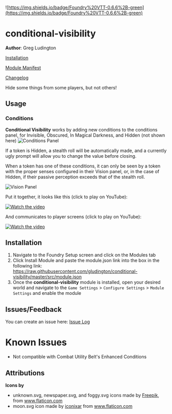 ![https://img.shields.io/badge/Foundry%20VTT-0.6.6%2B-green](https://img.shields.io/badge/Foundry%20VTT-0.6.6%2B-green)

# conditional-visibility
**Author**: Greg Ludington  

[Installation](#Installation)

[Module Manifest](https://raw.githubusercontent.com/death-save/maestro/master/module.json)

[Changelog](https://github.com/death-save/maestro/blob/master/CHANGELOG.md)


Hide some things from some players, but not others!

## Usage

### Conditions
**Conditional Visibility** works by adding new conditions to the conditions panel, for Invisible, Obscured, In Magical Darkness, and Hidden (not shown here)
![Conditions Panel](https://raw.githubusercontent.com/gludington/conditional-visibility/master/src/support/conditions.png)

If a token is Hidden, a stealth roll will be automatically made, and a currently ugly prompt will allow you to change the value before closing.

When a token has one of these conditions, it can only be seen by a token with the proper senses configured in their Vision panel, or, in the case of Hidden, if their
passive perception exceeds that of the stealth roll.

![Vision Panel](https://raw.githubusercontent.com/gludington/conditional-visibility/master/src/support/visionControls.png)

Put it together, it looks like this (click to play on YouTube):

[![Watch the video](https://img.youtube.com/vi/IlgjHmSAsww/hqdefault.jpg)](https://youtu.be/IlgjHmSAsww)

And communicates to player screens (click to play on YouTube):

[![Watch the video](https://img.youtube.com/vi/U308ksxblZU/hqdefault.jpg)](https://youtu.be/U308ksxblZU)

## Installation

1. Navigate to the Foundry Setup screen and click on the Modules tab
2. Click Install Module and paste the module.json link into the box in the following link: https://raw.githubusercontent.com/gludington/conditional-visibility/master/src/module.json
3. Once the **conditional-visibility** module is installed, open your desired world and navigate to the `Game Settings` > `Configure Settings` > `Module Settings` and enable the module

## Issues/Feedback

You can create an issue here: [Issue Log](https://github.com/gludington/conditional-visibility/issues)

# Known Issues
* Not compatible with Combat Utility Belt's Enhanced Conditions

## Attributions
**Icons by**
* unknown.svg, newspaper.svg, and foggy.svg icons made by <a href="https://www.flaticon.com/authors/freepik" title="Freepik">Freepik</a>, from <a href="https://www.flaticon.com/" title="Flaticon"> www.flaticon.com</a>
* moon.svg icon made by <a href="https://www.flaticon.com/authors/iconixar" title="iconixar">iconixar</a> from <a href="https://www.flaticon.com/" title="Flaticon"> www.flaticon.com</a>